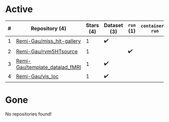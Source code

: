 # Active
| # | Repository (4) | Stars (4) | Dataset (3) | `run` (1) | `containers-run` |
| --- | --- | --- | --- | --- | --- |
| 1 | [Remi-Gau/miss_hit-gallery](https://github.com/Remi-Gau/miss_hit-gallery) | 1 | :heavy_check_mark: |  |  |
| 2 | [Remi-Gau/rvm5HTsource](https://github.com/Remi-Gau/rvm5HTsource) | 1 |  | :heavy_check_mark: |  |
| 3 | [Remi-Gau/template_datalad_fMRI](https://github.com/Remi-Gau/template_datalad_fMRI) | 1 | :heavy_check_mark: |  |  |
| 4 | [Remi-Gau/vis_loc](https://github.com/Remi-Gau/vis_loc) | 1 | :heavy_check_mark: |  |  |

# Gone
No repositories found!

